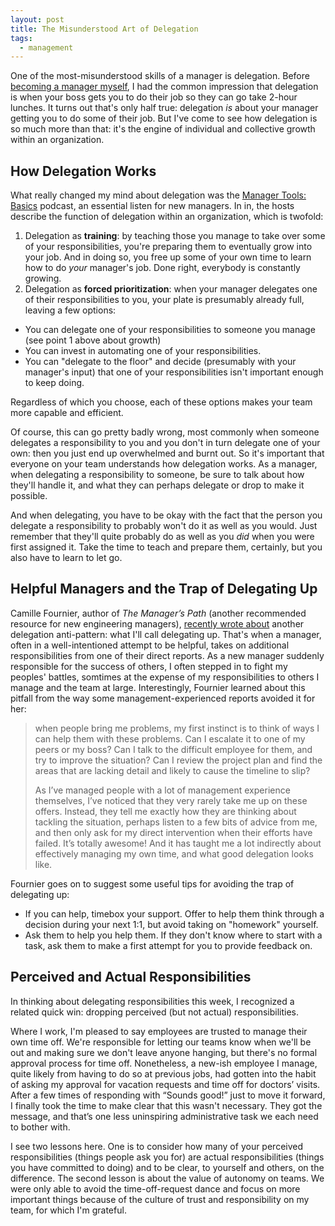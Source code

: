 ```yaml
---
layout: post
title: The Misunderstood Art of Delegation
tags:
  - management
---
```


One of the most-misunderstood skills of a manager is delegation. Before [becoming a manager myself](/2018/04/05/reflections-on-my-first-few-months-as-a-manager/), I had the common impression that delegation is when your boss gets you to do their job so they can go take 2-hour lunches. It turns out that's only half true: delegation _is_ about your manager getting you to do some of their job. But I've come to see how delegation is so much more than that: it's the engine of individual and collective growth within an organization.

<!--more-->

## How Delegation Works

What really changed my mind about delegation was the [Manager Tools: Basics](https://www.manager-tools.com/2005/08/the-art-of-delegation) podcast, an essential listen for new managers. In in, the hosts describe the function of delegation within an organization, which is twofold:

1. Delegation as **training**: by teaching those you manage to take over some of your responsibilities, you're preparing them to eventually grow into your job. And in doing so, you free up some of your own time to learn how to do _your_ manager's job. Done right, everybody is constantly growing.
2. Delegation as **forced prioritization**: when your manager delegates one of their responsibilities to you, your plate is presumably already full, leaving a few options:
  - You can delegate one of your responsibilities to someone you manage (see point 1 above about growth)
  - You can invest in automating one of your responsibilities.
  - You can "delegate to the floor" and decide (presumably with your manager's input) that one of your responsibilities isn't important enough to keep doing.

Regardless of which you choose, each of these options makes your team more capable and efficient.

Of course, this can go pretty badly wrong, most commonly when someone delegates a responsibility to you and you don't in turn delegate one of your own: then you just end up overwhelmed and burnt out. So it's important that everyone on your team understands how delegation works. As a manager, when delegating a responsibility to someone, be sure to talk about how they'll handle it, and what they can perhaps delegate or drop to make it possible.

And when delegating, you have to be okay with the fact that the person you delegate a responsibility to probably won't do it as well as you would. Just remember that they'll quite probably do as well as you _did_ when you were first assigned it. Take the time to teach and prepare them, certainly, but you also have to learn to let go.

## Helpful Managers and the Trap of Delegating Up

Camille Fournier, author of _The Manager’s Path_ (another recommended resource for new engineering managers), [recently wrote about](https://medium.com/@skamille/delegation-and-time-management-6cb326a880d3) another delegation anti-pattern: what I'll call delegating up. That's when a manager, often in a well-intentioned attempt to be helpful, takes on additional responsibilities from one of their direct reports. As a new manager suddenly responsible for the success of others, I often stepped in to fight my peoples' battles, somtimes at the expense of my responsibilities to others I manage and the team at large. Interestingly, Fournier learned about this pitfall from the way some management-experienced reports avoided it for her:

> when people bring me problems, my first instinct is to think of ways I can help them with these problems. Can I escalate it to one of my peers or my boss? Can I talk to the difficult employee for them, and try to improve the situation? Can I review the project plan and find the areas that are lacking detail and likely to cause the timeline to slip?
>
> As I’ve managed people with a lot of management experience themselves, I’ve noticed that they very rarely take me up on these offers. Instead, they tell me exactly how they are thinking about tackling the situation, perhaps listen to a few bits of advice from me, and then only ask for my direct intervention when their efforts have failed. It’s totally awesome! And it has taught me a lot indirectly about effectively managing my own time, and what good delegation looks like.

Fournier goes on to suggest some useful tips for avoiding the trap of delegating up:

- If you can help, timebox your support. Offer to help them think through a decision during your next 1:1, but avoid taking on "homework" yourself.
- Ask them to help you help them. If they don't know where to start with a task, ask them to make a first attempt for you to provide feedback on.

## Perceived and Actual Responsibilities

In thinking about delegating responsibilities this week, I recognized a related quick win: dropping perceived (but not actual) responsibilities.

Where I work, I'm pleased to say employees are trusted to manage their own time off. We're responsible for letting our teams know when we'll be out and making sure we don't leave anyone hanging, but there's no formal approval process for time off. Nonetheless, a new-ish employee I manage, quite likely from having to do so at previous jobs, had gotten into the habit of asking my approval for vacation requests and time off for doctors’ visits. After a few times of responding with “Sounds good!” just to move it forward, I finally took the time to make clear that this wasn't necessary. They got the message, and that’s one less uninspiring administrative task we each need to bother with.

I see two lessons here. One is to consider how many of your perceived responsibilities (things people ask you for) are actual responsibilities (things you have committed to doing) and to be clear, to yourself and others, on the difference. The second lesson is about the value of autonomy on teams. We were only able to avoid the time-off-request dance and focus on more important things because of the culture of trust and responsibility on my team, for which I'm grateful.
